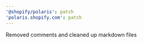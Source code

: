 ```yaml
---
'@shopify/polaris': patch
'polaris.shopify.com': patch
---
```


Removed comments and cleaned up markdown files
